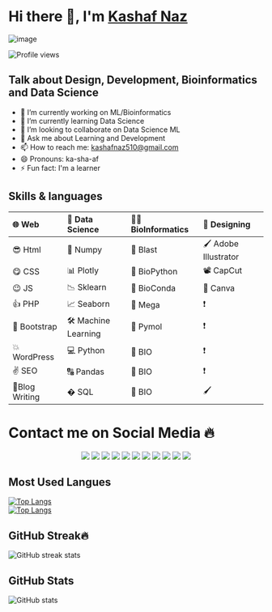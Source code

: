 # Hi there 👋, I'm [Kashaf Naz](https://kashafs-portfolio.webflow.io/)

![image](https://media-exp1.licdn.com/dms/image/D4D16AQHIk83Xq7oAng/profile-displaybackgroundimage-shrink_350_1400/0/1664621307217?e=1669852800&v=beta&t=YjJSmzkqH7JwtnIDsI5PvqBLIyeGqQl1j8Z7r_cyOvc)


![Profile views](https://gpvc.arturio.dev/kashaf874) 


## Talk about Design, Development, Bioinformatics and Data Science


- 🔭 I’m currently working on ML/Bioinformatics
- 🌱 I’m currently learning Data Science 
- 👯 I’m looking to collaborate on Data Science ML 
- 💬 Ask me about Learning and Development 
- 📫 How to reach me: kashafnaz510@gmail.com 
- 😄 Pronouns: ka-sha-af 
- ⚡ Fun fact: I'm a learner 



## Skills & languages


|🌐 Web            |   📅 Data Science      | 👩‍🔬 BioInformatics    | 🥰 Designing          |
|:-----------------|:------------------------|:---------------------|:---------------------- |
|😎 Html          | 🍻 Numpy                | 🧬 Blast             |🖌 Adobe Illustrator    |
|😋 CSS           | 📊 Plotly               | 🧬 BioPython         | 📽 CapCut               |
|😉 JS            |📉 Sklearn               | 🧬 BioConda          | 🎨 Canva               |
| 👍 PHP          |📈 Seaborn               | 🧬 Mega              |❗                       |
|🙌 Bootstrap     |🛠 Machine Learning      | 🧬 Pymol             | ❗                    |
|💥 WordPress     |💻 Python                |🧬    BIO             |❗                     |
|✌ SEO            | 🔠 Pandas               | 🧬     BIO          |❗                     |
|📝Blog Writing   | � SQL                   | 🧬         BIO      |🖌                    |

 

# Contact me on Social Media 🔥
<div align="center">
<a href="https://kashafs-portfolio.webflow.io/">
<img src="https://img.shields.io/badge/Portfolio-000000?style=flat-square&logo=opsgenie&logoColor=ffffff"></a> 
<a href="https://github.com/kashaf874/">
<img src="https://img.shields.io/badge/Github-211F1F?style=flat-square&logo=GitHub&logoColor=ffffff"></a> 
<a href="https://www.youtube.com/channel/UC3w9n1m1xe9DV1p9Q4GOTcQ">
<img src="https://img.shields.io/badge/Youtube-FF0000?style=flat-square&logo=Youtube&logoColor=ffffff"></a>
<a href="https://www.linkedin.com/in/kashafnaz/">
<img src="https://img.shields.io/badge/Linkedin-0077B5?style=flat-square&logo=Linkedin&logoColor=ffffff"></a>
<a href="https://www.facebook.com/kashaf.naz.733/">
<img src="https://img.shields.io/badge/Facebook-1877F2?style=flat-square&logo=Facebook&logoColor=ffffff"></a>
<a href="https://twitter.com/FROZEN53300196/">
<img src="https://img.shields.io/badge/Twitter-08A0E9?style=flat-square&logo=Twitter&logoColor=ffffff"></a>
<a href="https://www.instagram.com/kashafnaz_/">
<img src="https://img.shields.io/badge/Instagram-DD2A7B?style=flat-square&logo=Instagram&logoColor=ffffff"></a>

<a href="https://ask.fm/kashafnaz510">
<img src="https://img.shields.io/badge/ASK.fm-DB3552?style=flat-square&logo=askfm&logoColor=ffffff"></a>
<a href="mailto:kashafnaz510@gmail.com">
<img src="https://img.shields.io/badge/Gmail-D44638?style=flat-square&logo=gmail&logoColor=ffffff"></a>
<a href="https://m.me/kashaf.naz.733/">
<img src="https://img.shields.io/badge/Chat-1877F2?style=flat-square&logo=Messenger&logoColor=ffffff"></a>
<a href="https://wa.me/923039711660?text=%23Github">
<img src="https://img.shields.io/badge/Chat-25D366?style=flat-square&logo=WhatsApp&logoColor=ffffff"></a>

</div>

## Most Used Langues

[![Top Langs](https://github-readme-stats.vercel.app/api/top-langs/?username=kashaf874&show_icons=true&theme=radical)](https://github.com/kashaf874/github-readme-stats)
<br>
[![Top Langs](https://github-readme-stats.vercel.app/api/top-langs/?username=kashaf874&show_icons=true&theme=radical)](https://github.com/kashaf874/github-readme-stats)


## GitHub Streak🔥


![GitHub streak stats](https://github-readme-streak-stats.herokuapp.com/?user=kashaf874&show_icons=true&theme=radical)  

## GitHub Stats

![GitHub stats](https://github-readme-stats.vercel.app/api?username=kashaf874&show_icons=true&theme=radical)

##

